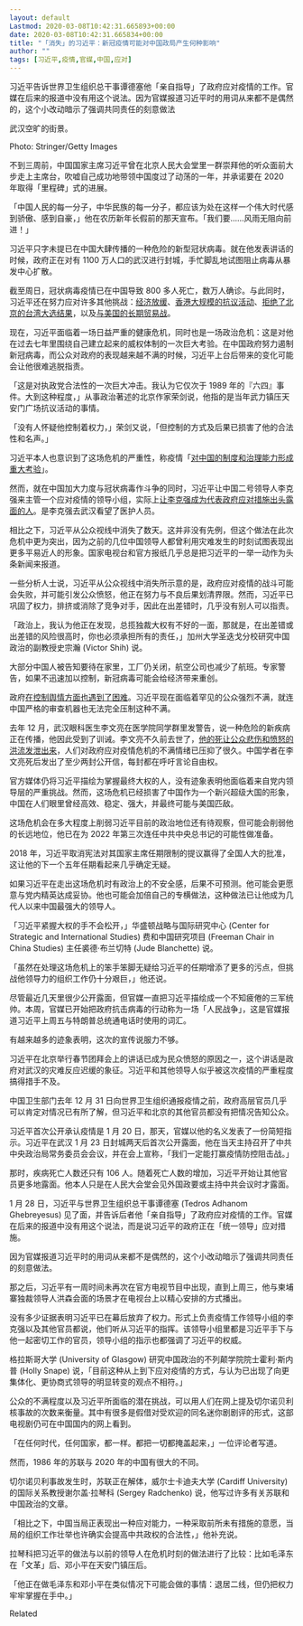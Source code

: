 ```yaml
---
layout: default
Lastmod: 2020-03-08T10:42:31.665893+00:00
date: 2020-03-08T10:42:31.665834+00:00
title: "「消失」的习近平：新冠疫情可能对中国政局产生何种影响"
author: ""
tags: [习近平,疫情,官媒,中国,应对]
---
```


习近平告诉世界卫生组织总干事谭德塞他「亲自指导」了政府应对疫情的工作。官媒在后来的报道中没有用这个说法。因为官媒报道习近平时的用词从来都不是偶然的，这个小改动暗示了强调共同责任的刻意做法

武汉空旷的街景。

Photo: Stringer/Getty Images

不到三周前，中国国家主席习近平曾在北京人民大会堂里一群崇拜他的听众面前大步走上主席台，吹嘘自己成功地带领中国度过了动荡的一年，并承诺要在 2020 年取得「里程碑」式的进展。

「中国人民的每一分子，中华民族的每一分子，都应该为处在这样一个伟大时代感到骄傲、感到自豪，」他在农历新年长假前的那天宣布。「我们要……风雨无阻向前进！」

习近平只字未提已在中国大肆传播的一种危险的新型冠状病毒。就在他发表讲话的时候，政府正在对有 1100 万人口的武汉进行封城，手忙脚乱地试图阻止病毒从暴发中心扩散。

截至周日，冠状病毒疫情已在中国导致 800 多人死亡，数万人确诊。与此同时，习近平还在努力应对许多其他挑战：[经济放缓](https://nei.st/medium/wsj/chinas-economic-growth-slows-to-6-1-as-trade-and-business-confidence-suffer)、[香港大规模的抗议活动](https://nei.st/tag/hong-kong-protests)、[拒绝了北京的台湾大选结果](https://nei.st/medium/nytimes/taiwan-voters-re-elect-president-in-a-rebuke-to-beijings-authority)，以及[与美国的长期贸易战](https://nei.st/tag/us-china-trade-dispute)。

现在，习近平面临着一场日益严重的健康危机，同时也是一场政治危机：这是对他在过去七年里围绕自己建立起来的威权体制的一次巨大考验。在中国政府努力遏制新冠病毒，而公众对政府的表现越来越不满的时候，习近平上台后带来的变化可能会让他很难逃脱指责。

「这是对执政党合法性的一次巨大冲击。我认为它仅次于 1989 年的『六四』事件。大到这种程度，」从事政治著述的北京作家荣剑说，他指的是当年武力镇压天安门广场抗议活动的事情。

「没有人怀疑他控制着权力，」荣剑又说，「但控制的方式及后果已损害了他的合法性和名声。」

习近平本人也意识到了这场危机的严重性，称疫情「[对中国的制度和治理能力形成重大考验](https://nei.st/medium/wsj/coronavirus-outbreak-a-major-test-of-chinas-system-says-xi-jinping)」。

然而，就在中国加大力度与冠状病毒作斗争的同时，习近平让中国二号领导人李克强来主管一个应对疫情的领导小组，实际上[让李克强成为代表政府应对措施出头露面的人](https://nei.st/medium/wsj/chinas-xi-gives-his-no-2-a-rare-chance-to-shine-in-coronavirus-fight-with-risks-for-both)。是李克强去武汉看望了医护人员。

相比之下，习近平从公众视线中消失了数天。这并非没有先例，但这个做法在此次危机中更为突出，因为之前的几位中国领导人都曾利用灾难发生的时刻试图表现出更多平易近人的形象。国家电视台和官方报纸几乎总是把习近平的一举一动作为头条新闻来报道。

一些分析人士说，习近平从公众视线中消失所示意的是，政府应对疫情的战斗可能会失败，并可能引发公众愤怒，他正在努力与不良后果划清界限。然而，习近平已巩固了权力，排挤或消除了竞争对手，因此在出差错时，几乎没有别人可以指责。

「政治上，我认为他正在发现，总揽独裁大权有不好的一面，那就是，在出差错或出差错的风险很高时，你也必须承担所有的责任，」加州大学圣迭戈分校研究中国政治的副教授史宗瀚 (Victor Shih) 说。

大部分中国人被告知要待在家里，工厂仍关闭，航空公司也减少了航班。专家警告，如果不迅速加以控制，新冠病毒可能会给经济带来重创。

政府[在控制舆情方面也遇到了困难](https://nei.st/medium/wsj/china-strains-to-stamp-out-coronavirus-criticisms-at-home)。习近平现在面临着罕见的公众强烈不满，就连中国严格的审查机器也无法完全压制这种不满。

去年 12 月，武汉眼科医生李文亮在医学院同学群里发警告，说一种危险的新疾病正在传播，他因此受到了训诫。李文亮不久前去世了，[他的死让公众悲伤和愤怒的洪流发泄出来](https://nei.st/medium/nytimes/online-revolt-in-china-as-a-doctor-is-lionized)，人们对政府应对疫情危机的不满情绪已压抑了很久。中国学者在李文亮死后发出了至少两封公开信，每封都在呼吁言论自由权。

官方媒体仍将习近平描绘为掌握最终大权的人，没有迹象表明他面临着来自党内领导层的严重挑战。然而，这场危机已经损害了中国作为一个新兴超级大国的形象，中国在人们眼里曾经高效、稳定、强大，并最终可能与美国匹敌。

这场危机会在多大程度上削弱习近平目前的政治地位还有待观察，但可能会削弱他的长远地位，他已在为 2022 年第三次连任中共中央总书记的可能性做准备。

2018 年，习近平取消宪法对其国家主席任期限制的提议赢得了全国人大的批准，这让他的下一个五年任期看起来几乎确定无疑。

如果习近平在走出这场危机时有政治上的不安全感，后果不可预测。他可能会更愿意与党内精英达成妥协。他也可能会加倍自己的专横做法，这种做法已让他成为几代人以来中国最强大的领导人。

「习近平紧握大权的手不会松开，」华盛顿战略与国际研究中心 (Center for Strategic and International Studies) 费和中国研究项目 (Freeman Chair in China Studies) 主任裘德·布兰切特 (Jude Blanchette) 说。

「虽然在处理这场危机上的笨手笨脚无疑给习近平的任期增添了更多的污点，但挑战他领导力的组织工作仍十分艰巨，」他还说。

尽管最近几天里很少公开露面，但官媒一直把习近平描绘成一个不知疲倦的三军统帅。本周，官媒已开始把政府抗击病毒的行动称为一场「人民战争」，这是官媒报道习近平上周五与特朗普总统通电话时使用的词汇。

有越来越多的迹象表明，这次的宣传说服力不够。

习近平在北京举行春节团拜会上的讲话已成为民众愤怒的原因之一，这个讲话是政府对武汉的灾难反应迟缓的象征。习近平和其他领导人似乎被这次疫情的严重程度搞得措手不及。

中国卫生部门去年 12 月 31 日向世界卫生组织通报疫情之前，政府高层官员几乎可以肯定对情况已有所了解，但习近平和北京的其他官员都没有把情况告知公众。

习近平首次公开承认疫情是 1 月 20 日，那天，官媒以他的名义发表了一份简短指示。习近平在武汉 1 月 23 日封城两天后首次公开露面，他在当天主持召开了中共中央政治局常务委员会会议，并在会上宣称，「我们一定能打赢疫情防控阻击战。」

那时，疾病死亡人数还只有 106 人。随着死亡人数的增加，习近平开始让其他官员更多地露面。他本人只是在人民大会堂会见外国政要或主持中共会议时才露面。

1 月 28 日，习近平与世界卫生组织总干事谭德塞 (Tedros Adhanom Ghebreyesus) 见了面，并告诉后者他「亲自指导」了政府应对疫情的工作。官媒在后来的报道中没有用这个说法，而是说习近平的政府正在「统一领导」应对措施。

因为官媒报道习近平时的用词从来都不是偶然的，这个小改动暗示了强调共同责任的刻意做法。

那之后，习近平有一周时间未再次在官方电视节目中出现，直到上周三，他与柬埔寨独裁领导人洪森会面的场景才在电视台上以精心安排的方式播出。

没有多少证据表明习近平已在幕后放弃了权力。形式上负责疫情工作领导小组的李克强以及其他官员都说，他们听从习近平的指挥。该领导小组里都是习近平手下与他一起密切工作的官员，领导小组的指示也都强调了习近平的权威。

格拉斯哥大学 (University of Glasgow) 研究中国政治的不列颠学院院士霍利·斯内普 (Holly Snape) 说，「目前这种从上到下应对疫情的方式，与认为已出现了向更集体化、更协商式领导的明显转变的观点不相符。」

公众的不满程度以及习近平所面临的潜在挑战，可以用人们在网上提及切尔诺贝利核事故的次数来衡量。其中有很多是假借对受欢迎的同名迷你剧剧评的形式，这部电视剧仍可在中国国内的网上看到。

「在任何时代，任何国家，都一样。都把一切都掩盖起来，」一位评论者写道。

然而，1986 年的苏联与 2020 年的中国有很大的不同。

切尔诺贝利事故发生时，苏联正在解体，威尔士卡迪夫大学 (Cardiff University) 的国际关系教授谢尔盖·拉琴科 (Sergey Radchenko) 说，他写过许多有关苏联和中国政治的文章。

「相比之下，中国当局正表现出一种应对能力，一种采取前所未有措施的意愿，当局的组织工作壮举也许确实会提高中共政权的合法性，」他补充说。

拉琴科把习近平的做法与以前的领导人在危机时刻的做法进行了比较：比如毛泽东在「文革」后、邓小平在天安门镇压后。

「他正在做毛泽东和邓小平在类似情况下可能会做的事情：退居二线，但仍把权力牢牢掌握在手中。」

Related

